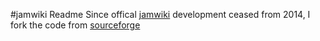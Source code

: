 #jamwiki Readme
Since offical [jamwiki](http://jamwiki.org/wiki/en/JAMWiki) development ceased from 2014, I fork the code from [sourceforge](http://sourceforge.net/projects/jamwiki/)

